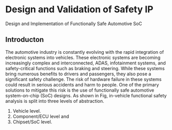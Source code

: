 # Design and Validation of Safety IP
Design and Implementation of Functionally Safe Automotive SoC

## Introducton
The automotive industry is constantly evolving with the rapid integration of electronic systems into vehicles. These electronic systems are becoming increasingly complex and interconnected, ADAS, infotainment systems, and safety-critical functions such as braking and steering. While these systems bring numerous benefits to drivers and passengers, they also pose a significant safety challenge. The risk of hardware failure in these systems could result in serious accidents and harm to people. One of the primary solutions to mitigate this risk is the use of functionally safe automotive system-on-chip (SoC) designs. As shown in Fig, in-vehicle functional safety analysis is split into three levels of abstraction.
1. Vehicle level.
2. Component/ECU level and
3. Chipset/SoC level.



